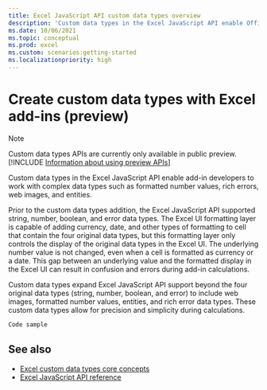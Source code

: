 ```yaml
---
title: Excel JavaScript API custom data types overview
description: 'Custom data types in the Excel JavaScript API enable Office Add-in developers to work with formatted number values, rich errors, and web images as data types.'
ms.date: 10/06/2021
ms.topic: conceptual
ms.prod: excel
ms.custom: scenarios:getting-started
ms.localizationpriority: high
---
```


# Create custom data types with Excel add-ins (preview)

> [!NOTE]
> Custom data types APIs are currently only available in public preview. [!INCLUDE [Information about using preview APIs](../includes/using-excel-preview-apis.md)]
> 

Custom data types in the Excel JavaScript API enable add-in developers to work with complex data types such as formatted number values, rich errors, web images, and entities.

Prior to the custom data types addition, the Excel JavaScript API supported string, number, boolean, and error data types. The Excel UI formatting layer is capable of adding currency, date, and other types of formatting to cell that contain the four original data types, but this formatting layer only controls the display of the original data types in the Excel UI. The underlying number value is not changed, even when a cell is formatted as currency or a date. This gap between an underlying value and the formatted display in the Excel UI can result in confusion and errors during add-in calculations.

Custom data types expand Excel JavaScript API support beyond the four original data types (string, number, boolean, and error) to include web images, formatted number values, entities, and rich error data types. These custom data types allow for precision and simplicity during calculations.

```js
Code sample
```

## See also

* [Excel custom data types core concepts](/excel-data-types-concepts.md)
* [Excel JavaScript API reference](../reference/overview/excel-add-ins-reference-overview.md)